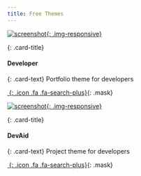 ```yaml
---
title: Free Themes
---
```


<div class="row">
 <div class="col-sm-6 col-xs-12">
  <div class="card">

[![screenshot](assets/images/demo/theme-developer.png){: .img-responsive}](http://themes.3rdwavemedia.com/website-templates/free-responsive-website-template-for-developers/)

   <div class="card-block">

{: .card-title}
#### Developer

{: .card-text}
Portfolio theme for developers

   </div>

[*&nbsp;*{: .icon .fa .fa-search-plus}](http://themes.3rdwavemedia.com/website-templates/free-responsive-website-template-for-developers/){: .mask}

  </div>
 </div>
 <div class="col-sm-6 col-xs-12">
  <div class="card">

[![screenshot](assets/images/demo/theme-devaid.png){: .img-responsive}](http://themes.3rdwavemedia.com/website-templates/devaid-free-bootstrap-theme-developers/v)

   <div class="card-block">

{: .card-title}
#### DevAid

{: .card-text}
Project theme for developers

   </div>

[*&nbsp;*{: .icon .fa .fa-search-plus}](http://themes.3rdwavemedia.com/website-templates/devaid-free-bootstrap-theme-developers/){: .mask}

  </div>
 </div>
</div>
